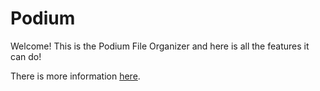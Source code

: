 # Podium

Welcome! This is the Podium File Organizer and here is all the features it can do!




There is more information [here](https://skypi.club/Podium/index.html).